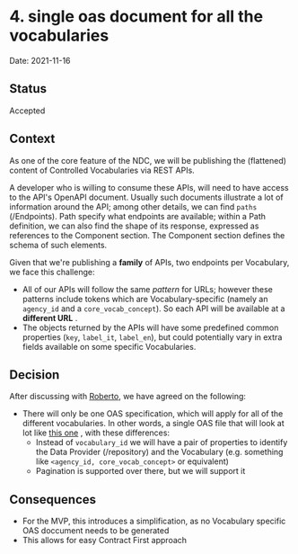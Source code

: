 # 4. single oas document for all the vocabularies

Date: 2021-11-16

## Status

Accepted

## Context

As one of the core feature of the NDC, we will be publishing the (flattened) content of Controlled Vocabularies via REST
APIs.

A developer who is willing to consume these APIs, will need to have access to the API's OpenAPI document. Usually such
documents illustrate a lot of information around the API; among other details, we can find `paths`
(/Endpoints). Path specify what endpoints are available; within a Path definition, we can also find the shape of its
response, expressed as references to the Component section. The Component section defines the schema of such elements.

Given that we're publishing a **family** of APIs, two endpoints per Vocabulary, we face this challenge:

* All of our APIs will follow the same _pattern_ for URLs; however these patterns include tokens which are
  Vocabulary-specific (namely an `agency_id` and a `core_vocab_concept`). So each API will be available at a **different
  URL**
  .
* The objects returned by the APIs will have some predefined common properties (`key`, `label_it`, `label_en`), but
  could potentially vary in extra fields available on some specific Vocabularies.

## Decision

After discussing with [Roberto](https://github.com/ioggstream), we have agreed on the following:

* There will only be one OAS specification, which will apply for all of the different vocabularies. In other words, a
  single OAS file that will look at lot
  like [this one](https://editor.swagger.io/?url=https%3A%2F%2Fraw.githubusercontent.com%2Fioggstream%2Fjson-semantic-playground%2Fmaster%2Fopenapi%2Fvocabularies.yaml)
  , with these differences:
    * Instead of `vocabulary_id` we will have a pair of properties to identify the Data Provider (/repository) and the
      Vocabulary (e.g. something like `<agency_id, core_vocab_concept>` or equivalent)
    * Pagination is supported over there, but we will support it

## Consequences

* For the MVP, this introduces a simplification, as no Vocabulary specific OAS doccument needs to be generated
* This allows for easy Contract First approach
